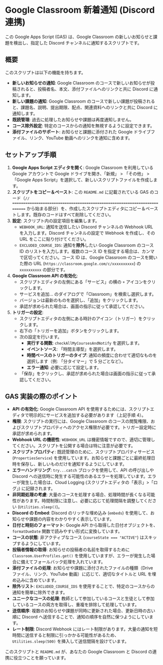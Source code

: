 # Google Classroom 新着通知 (Discord連携)

この Google Apps Script (GAS) は、Google Classroom の新しいお知らせと課題を検出し、指定した Discord チャンネルに通知するスクリプトです。

## 概要

このスクリプトは以下の機能を持ちます。

* **新しいお知らせの通知**: Google Classroom のコースで新しいお知らせが投稿されると、投稿者名、本文、添付ファイルへのリンクと共に Discord に通知します。
* **新しい課題の通知**: Google Classroom のコースで新しい課題が投稿されると、課題名、説明、提出期限、配点、関連資料へのリンクと共に Discord に通知します。
* **既読管理**: 過去に処理したお知らせや課題は再度通知しません。
* **コース除外設定**: 特定のコースからの通知を無視するように設定できます。
* **添付ファイルのサポート**: お知らせと課題に添付された Google ドライブファイル、リンク、YouTube 動画へのリンクを通知に含めます。

## セットアップ手順

1.  **Google Apps Script エディタを開く**: Google Classroom を利用している Google アカウントで Google ドライブを開き、「新規」 > 「その他」 > 「Google Apps Script」を選択して、新しいスクリプトファイルを作成します。
2.  **スクリプトをコピー＆ペースト**: この `README.md` に記載されている GAS のコード（`// =========================================================================` から始まる部分）を、作成したスクリプトエディタにコピー＆ペーストします。既存のコードはすべて削除してください。
3.  **設定**: スクリプト内の設定項目を編集します。
    * `WEBHOOK_URL`: 通知を送信したい Discord チャンネルの Webhook URL を入力します。Discord チャンネルの設定で Webhook を作成し、その URL をここに貼り付けてください。
    * `EXCLUDED_COURSE_IDS`: 通知を**除外**したい Google Classroom のコース ID のリストを入力します。複数のコース ID を指定する場合は、カンマで区切ってください。コース ID は、Google Classroom のコースを開いた際の URL (`https://classroom.google.com/c/xxxxxxxxxx`) の `xxxxxxxxxx` の部分です。
4.  **Google Classroom API の有効化**:
    * スクリプトエディタの左側にある「サービス」の横の `+` アイコンをクリックします。
    * サービスを追加... のダイアログで「Classroom」を検索し選択します。
    * バージョンは最新のものを選択し、「追加」をクリックします。
    * 承認が求められた場合は、画面の指示に従って承認してください。
5.  **トリガーの設定**:
    * スクリプトエディタの左側にある時計のアイコン（トリガー）をクリックします。
    * 右下の「トリガーを追加」ボタンをクリックします。
    * 次の設定を行います。
        * **実行する関数**: `checkAllMyCoursesAndNotify` を選択します。
        * **イベントソース**: 「時間主導型」を選択します。
        * **時間ベースのトリガーのタイプ**: 通知の頻度に合わせて適切なものを選択します（例: 「分タイマー」で 5 分ごとなど）。
        * **エラー通知**: 必要に応じて設定します。
    * 「保存」をクリックし、承認が求められた場合は画面の指示に従って承認してください。

## GAS 実装の際のポイント

* **API の有効化**: Google Classroom API を使用するためには、スクリプトエディタで明示的にサービスを追加する必要があります（上記手順 4）。
* **権限**: スクリプトの実行には、Google Classroom のコースの閲覧権限、およびスクリプトプロパティへのアクセス権限が必要です。トリガー設定時に承認が求められます。
* **Webhook URL の機密性**: `WEBHOOK_URL` は機密情報ですので、適切に管理してください。スクリプトを公開する場合は特に注意が必要です。
* **スクリプトプロパティ**: 既読管理のために、スクリプトプロパティサービス (`PropertiesService`) を使用しています。お知らせと課題ごとに最終処理日時を保存し、新しいものだけを通知するようにしています。
* **エラーハンドリング**: `try...catch` ブロックを使用して、API の呼び出しや Discord への送信時に発生する可能性のあるエラーを処理しています。エラーが発生した場合は、Cloud Logging (スクリプトエディタの「表示」>「ログ」) に記録されます。
* **非同期処理の考慮**: 大量のコースを処理する場合、処理時間が長くなる可能性があります。時間制限に注意し、必要に応じて処理間隔を調整してください (`Utilities.sleep()`)。
* **Discord の Embed**: Discord のリッチな埋め込み (`embeds`) を使用して、お知らせや課題の内容をわかりやすく表示しています。
* **日付と時刻のフォーマット**: Google API から取得した日付オブジェクトを、`formatDueDate` 関数で読みやすい形式に変換しています。
* **コースの状態**: 非アクティブなコース (`courseState === "ACTIVE"`) はスキップするようにしています。
* **投稿者情報の取得**: お知らせの投稿者の名前を取得するために `Classroom.UserProfiles.get()` を使用していますが、エラーが発生した場合に備えてフォールバック処理を入れています。
* **添付ファイルの処理**: お知らせや課題に添付されたファイルの種類（Drive ファイル、リンク、YouTube 動画）に応じて、適切なタイトルと URL を埋め込みに含めています。
* **除外リスト**: `EXCLUDED_COURSE_IDS` を使用することで、特定のコースからの通知を簡単に除外できます。
* **ユニークなコースの処理**: 教師として参加しているコースと生徒として参加しているコースの両方を取得し、重複を排除して処理しています。
* **送信順序**: 複数のお知らせや課題が同時に更新された場合、更新日時の古い順に Discord へ送信することで、通知の順序を自然に保つようにしています。
* **レート制限**: Discord Webhook にはレート制限があります。大量の通知を短時間に送信すると制限に引っかかる可能性があるため、`Utilities.sleep(500)` を挿入して送信間隔を設けています。

このスクリプトと `README.md` が、あなたの Google Classroom と Discord の連携に役立つことを願っています。
